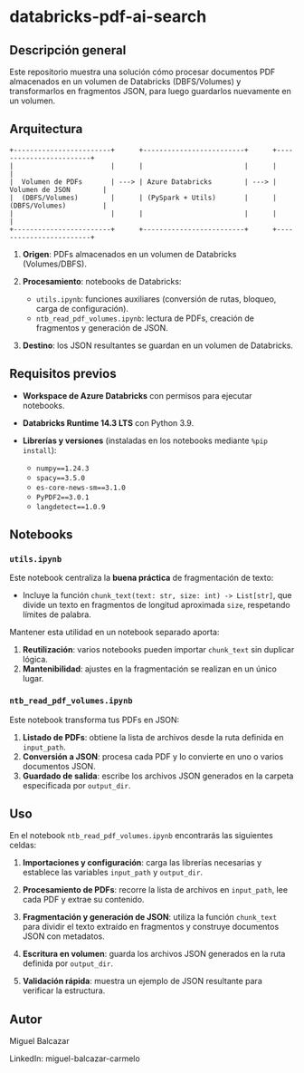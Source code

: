 # databricks-pdf-ai-search

## Descripción general

Este repositorio muestra una solución cómo procesar documentos PDF almacenados en un volumen de Databricks (DBFS/Volumes) y transformarlos en fragmentos JSON, para luego guardarlos nuevamente en un volumen.

## Arquitectura

```
+------------------------+      +-------------------------+      +------------------------+
|                        |      |                         |      |                        |
|  Volumen de PDFs       | ---> | Azure Databricks        | ---> | Volumen de JSON        |
|  (DBFS/Volumes)        |      | (PySpark + Utils)       |      | (DBFS/Volumes)         |
|                        |      |                         |      |                        |
+------------------------+      +-------------------------+      +------------------------+
```

1. **Origen**: PDFs almacenados en un volumen de Databricks (Volumes/DBFS).
2. **Procesamiento**: notebooks de Databricks:

   * `utils.ipynb`: funciones auxiliares (conversión de rutas, bloqueo, carga de configuración).
   * `ntb_read_pdf_volumes.ipynb`: lectura de PDFs, creación de fragmentos y generación de JSON.
3. **Destino**: los JSON resultantes se guardan en un volumen de Databricks.

## Requisitos previos

* **Workspace de Azure Databricks** con permisos para ejecutar notebooks.
* **Databricks Runtime 14.3 LTS** con Python 3.9.
* **Librerías y versiones** (instaladas en los notebooks mediante `%pip install`):

  * `numpy==1.24.3`
  * `spacy==3.5.0`
  * `es-core-news-sm==3.1.0`
  * `PyPDF2==3.0.1`
  * `langdetect==1.0.9`

## Notebooks

### `utils.ipynb`

Este notebook centraliza la **buena práctica** de fragmentación de texto:

* Incluye la función `chunk_text(text: str, size: int) -> List[str]`, que divide un texto en fragmentos de longitud aproximada `size`, respetando límites de palabra.

Mantener esta utilidad en un notebook separado aporta:

1. **Reutilización**: varios notebooks pueden importar `chunk_text` sin duplicar lógica.
2. **Mantenibilidad**: ajustes en la fragmentación se realizan en un único lugar.

### `ntb_read_pdf_volumes.ipynb`

Este notebook transforma tus PDFs en JSON:

1. **Listado de PDFs**: obtiene la lista de archivos desde la ruta definida en `input_path`.
2. **Conversión a JSON**: procesa cada PDF y lo convierte en uno o varios documentos JSON.
3. **Guardado de salida**: escribe los archivos JSON generados en la carpeta especificada por `output_dir`.

## Uso

En el notebook `ntb_read_pdf_volumes.ipynb` encontrarás las siguientes celdas:

1. **Importaciones y configuración**: carga las librerías necesarias y establece las variables `input_path` y `output_dir`.

2. **Procesamiento de PDFs**: recorre la lista de archivos en `input_path`, lee cada PDF y extrae su contenido.

3. **Fragmentación y generación de JSON**: utiliza la función `chunk_text` para dividir el texto extraído en fragmentos y construye documentos JSON con metadatos.

4. **Escritura en volumen**: guarda los archivos JSON generados en la ruta definida por `output_dir`.

5. **Validación rápida**: muestra un ejemplo de JSON resultante para verificar la estructura.

## Autor
Miguel Balcazar

LinkedIn: miguel-balcazar-carmelo
